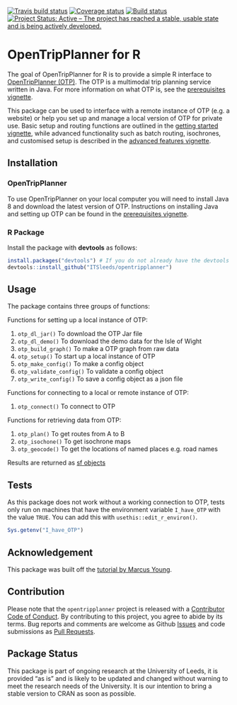 
<!-- README.md is generated from README.Rmd. Please edit that file -->

[![Travis build
status](https://travis-ci.org/ITSLeeds/opentripplanner.svg?branch=master)](https://travis-ci.org/ITSLeeds/opentripplanner)
[![Coverage
status](https://codecov.io/gh/ITSLeeds/opentripplanner/branch/master/graph/badge.svg)](https://codecov.io/github/ITSLeeds/opentripplanner?branch=master)
[![Build
status](https://ci.appveyor.com/api/projects/status/gqp3smc04as3qg85?svg=true)](https://ci.appveyor.com/project/layik/opentripplanner-05ana)
[![Project Status: Active – The project has reached a stable, usable
state and is being actively
developed.](https://www.repostatus.org/badges/latest/active.svg)](https://www.repostatus.org/#active)

# OpenTripPlanner for R

The goal of OpenTripPlanner for R is to provide a simple R interface to
[OpenTripPlanner (OTP)](https://www.opentripplanner.org/). The OTP is a
multimodal trip planning service written in Java. For more information
on what OTP is, see the [prerequisites
vignette](https://itsleeds.github.io/opentripplanner/articles/prerequisites.html).

This package can be used to interface with a remote instance of OTP
(e.g. a website) or help you set up and manage a local version of OTP
for private use. Basic setup and routing functions are outlined in the
[getting started
vignette](https://itsleeds.github.io/opentripplanner/articles/opentripplanner.html),
while advanced functionality such as batch routing, isochrones, and
customised setup is described in the [advanced features
vignette](https://itsleeds.github.io/opentripplanner/articles/advanced_features.html).

## Installation

### OpenTripPlanner

To use OpenTripPlanner on your local computer you will need to install
Java 8 and download the latest version of OTP. Instructions on
installing Java and setting up OTP can be found in the [prerequisites
vignette](https://itsleeds.github.io/opentripplanner/articles/prerequisites.html).

### R Package

Install the package with **devtools** as
follows:

``` r
install.packages("devtools") # If you do not already have the devtools package
devtools::install_github("ITSleeds/opentripplanner")
```

## Usage

The package contains three groups of functions:

Functions for setting up a local instance of OTP:

1.  `otp_dl_jar()` To download the OTP Jar file
2.  `otp_dl_demo()` To download the demo data for the Isle of Wight
3.  `otp_build_graph()` To make a OTP graph from raw data
4.  `otp_setup()` To start up a local instance of OTP
5.  `otp_make_config()` To make a config object
6.  `otp_validate_config()` To validate a config object
7.  `otp_write_config()` To save a config object as a json file

Functions for connecting to a local or remote instance of OTP:

1.  `otp_connect()` To connect to OTP

Functions for retrieving data from OTP:

1.  `otp_plan()` To get routes from A to B
2.  `otp_isochone()` To get isochrone maps
3.  `otp_geocode()` To get the locations of named places e.g. road names

Results are returned as [sf
objects](https://cran.r-project.org/web/packages/sf/index.html)

## Tests

As this package does not work without a working connection to OTP, tests
only run on machines that have the environment variable `I_have_OTP`
with the value `TRUE`. You can add this with
`usethis::edit_r_environ()`.

``` r
Sys.getenv("I_have_OTP")
```

## Acknowledgement

This package was built off the [tutorial by Marcus
Young](https://github.com/marcusyoung/otp-tutorial).

## Contribution

Please note that the `opentripplanner` project is released with a
[Contributor Code of Conduct](CODE_OF_CONDUCT.md). By contributing to
this project, you agree to abide by its terms. Bug reports and comments
are welcome as Github
[Issues](https://github.com/ITSLeeds/opentripplanner/issues) and code
submissions as [Pull
Requests](https://github.com/ITSLeeds/opentripplanner/pulls).

## Package Status

This package is part of ongoing research at the University of Leeds, it
is provided “as is” and is likely to be updated and changed without
warning to meet the research needs of the University. It is our
intention to bring a stable version to CRAN as soon as possible.
